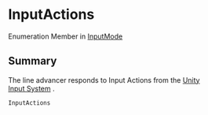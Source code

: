 # InputActions

Enumeration Member in [InputMode](yarn.unity.lineadvancer.inputmode.md)

## Summary

The line advancer responds to Input Actions from the [Unity\
Input System](https://docs.unity3d.com/Packages/com.unity.inputsystem@latest) .

```csharp
InputActions
```
